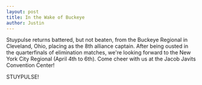 ```yaml
---
layout: post
title: In the Wake of Buckeye
author: Justin
---
```

Stuypulse returns battered, but not beaten, from the Buckeye Regional in Cleveland, Ohio, placing as the 8th alliance captain. After being ousted in the quarterfinals of elimination matches, we're looking forward to the New York City Regional (April 4th to 6th). Come cheer with us at the Jacob Javits Convention Center!

STUYPULSE!
